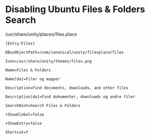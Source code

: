 # Disabling Ubuntu Files & Folders Search

/usr/share/unity/places/files.place

```
[Entry:Files]

DBusObjectPath=/com/canonical/unity/filesplace/files

Icon=/usr/share/unity/themes/files.png

Name=Files & Folders

Name[da]=Filer og mapper

Description=Find documents, downloads, and other files

Description[da]=Find dokumenter, downloads og andre filer

SearchHint=Search Files & Folders

+ShowGlobal=false

+ShowEntry=false

Shortcut=f
```
